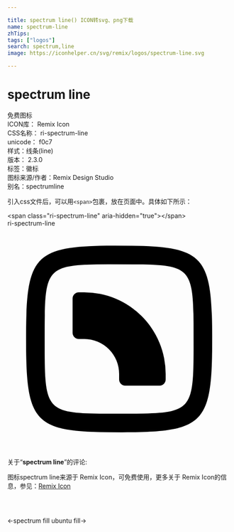 ```yaml
---

title: spectrum line() ICON转svg、png下载
name: spectrum-line
zhTips: 
tags: ["logos"]
search: spectrum,line
image: https://iconhelper.cn/svg/remix/logos/spectrum-line.svg

---
```


# spectrum line  <small style="font-size: 60%;font-weight: 100"></small>


<div class="detail-page">
<p>
<span><span class="badge-success badge">免费图标</span> </span>
<br/>
<span>
ICON库：
<span class="badge-secondary badge">Remix Icon</span> 
</span>
<br/>
<span>
CSS名称：
<span class="badge-secondary badge">ri-spectrum-line</span> 
</span>
<br/>
<span>
unicode：
<span class="badge-secondary badge">f0c7</span> 
<copy-btn content='f0c7' btn-title=""></copy-btn>
<copy-btn :content='String.fromCodePoint(parseInt("f0c7", 16))' btn-title="复制U"></copy-btn>
</span><br/><span>样式：<span class="badge-light badge">线条(line)</span></span>
<br/>
<span>
版本：
<span class="badge-secondary badge">2.3.0</span> 
</span><br/><span>标签：<span class="badge-light badge"><router-link to="/tags/logos.html">徽标</router-link></span></span>
<br/>
<span>图标来源/作者：<span class="badge-light badge">Remix Design Studio</span></span> 
<br/>
<span>别名：<span class="badge-light badge">spectrum</span><span class="badge-light badge">line</span></span><br/>
</p>
</div>
<div class="alert alert-dark">
  <i class="ri-spectrum-line ri-xs"></i>
  <i class="ri-spectrum-line ri-sm"></i>
  <i class="ri-spectrum-line ri-lg"></i>
  <i class="ri-spectrum-line ri-2x"></i>
  <i class="ri-spectrum-line ri-3x"></i>
  <i class="ri-spectrum-line ri-5x"></i>
  <i class="ri-spectrum-line ri-7x"></i>
</div>
<div>
  <p>引入css文件后，可以用<code>&lt;span&gt;</code>包裹，放在页面中。具体如下所示：    
  </p>
  <div class="alert alert-primary" style="font-size: 14px">
    &lt;span class="ri-spectrum-line" aria-hidden="true"&gt;&lt;/span&gt;
    <copy-btn content='<span class="ri-spectrum-line" aria-hidden="true"></span>'></copy-btn>
  </div>
  <div class="alert alert-secondary">
    <i class="ri-spectrum-line"
    style="font-size: 24px"
    aria-hidden="true"></i> ri-spectrum-line
    <copy-btn content="ri-spectrum-line" btn-title="复制图标名称"></copy-btn>
  </div>
</div>
<div id="svg" class="svg-wrap">
<svg xmlns="http://www.w3.org/2000/svg" viewBox="0 0 24 24">
    <g>
        <path fill="none" d="M0 0h24v24H0z"/>
        <path fill-rule="nonzero" d="M11.388 2.001l1.811.005.844.014c7.161.164 7.938 1.512 7.957 9.667l-.006 1.512-.014.844c-.164 7.161-1.512 7.938-9.667 7.957l-1.512-.006-.888-.015c-6.853-.163-7.827-1.428-7.907-8.78L2 11.691l.006-.89.014-.865c.165-7.053 1.487-7.897 9.368-7.935zM14.12 4.01L10.882 4l-1.322.01c-5.489.082-5.544.82-5.559 7.403l.001 2.175.01 1.04c.089 4.982.793 5.343 6.4 5.369l3.454-.002.776-.009c5.108-.091 5.347-.837 5.358-6.877l-.003-2.743-.012-1.055c-.094-4.796-.785-5.25-5.865-5.303zM8.25 7A8.75 8.75 0 0 1 17 15.75v.583a.667.667 0 0 1-.667.667h-3.666a.667.667 0 0 1-.667-.667v-.583A3.75 3.75 0 0 0 8.25 12h-.583A.667.667 0 0 1 7 11.333V7.667C7 7.299 7.299 7 7.667 7h.583z"/>
    </g>
</svg>

</div>
<detail full-name='ri-spectrum-line'></detail>  
<div class="icon-detail__container">
<p>关于“<b>spectrum line</b>”的评论:</p>
</div>
<Vssue title="关于“spectrum line”的评论" />    
<div><p>图标spectrum line来源于 Remix Icon，可免费使用，更多关于  Remix Icon的信息，参见：<a target="_blank" href="https://iconhelper.cn/remix.html">Remix Icon</a>
</p></div>

<div style="padding:2rem 0 " class="page-nav"><p class="inner"><span class="prev">←<router-link to="/icon/logos/spectrum-fill.html">spectrum fill</router-link></span> <span class="next"><router-link to="/icon/logos/ubuntu-fill.html">ubuntu fill</router-link>→</span></p></div>
